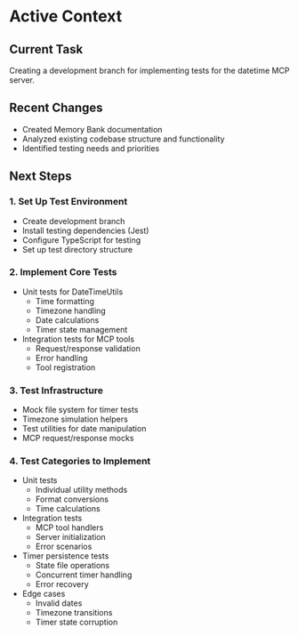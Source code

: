 # Active Context

## Current Task
Creating a development branch for implementing tests for the datetime MCP server.

## Recent Changes
- Created Memory Bank documentation
- Analyzed existing codebase structure and functionality
- Identified testing needs and priorities

## Next Steps

### 1. Set Up Test Environment
- Create development branch
- Install testing dependencies (Jest)
- Configure TypeScript for testing
- Set up test directory structure

### 2. Implement Core Tests
- Unit tests for DateTimeUtils
  - Time formatting
  - Timezone handling
  - Date calculations
  - Timer state management
- Integration tests for MCP tools
  - Request/response validation
  - Error handling
  - Tool registration

### 3. Test Infrastructure
- Mock file system for timer tests
- Timezone simulation helpers
- Test utilities for date manipulation
- MCP request/response mocks

### 4. Test Categories to Implement
- Unit tests
  - Individual utility methods
  - Format conversions
  - Time calculations
- Integration tests
  - MCP tool handlers
  - Server initialization
  - Error scenarios
- Timer persistence tests
  - State file operations
  - Concurrent timer handling
  - Error recovery
- Edge cases
  - Invalid dates
  - Timezone transitions
  - Timer state corruption
